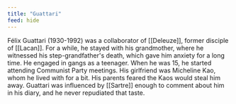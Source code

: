 ```yaml
---
title: "Guattari"
feed: hide
---
```


Félix Guattari (1930-1992) was a collaborator of [[Deleuze]], former disciple of [[Lacan]]. For a while, he stayed with his grandmother, where he witnessed his step-grandfather's death, which gave him anxiety for a long time. He engaged in gangs as a teenager. When he was 15, he started attending Communist Party meetings. His girlfriend was Micheline Kao, whom he lived with for a bit. His parents feared the Kaos would steal him away. Guattari was influenced by [[Sartre]] enough to comment about him in his diary, and he never repudiated that taste. 